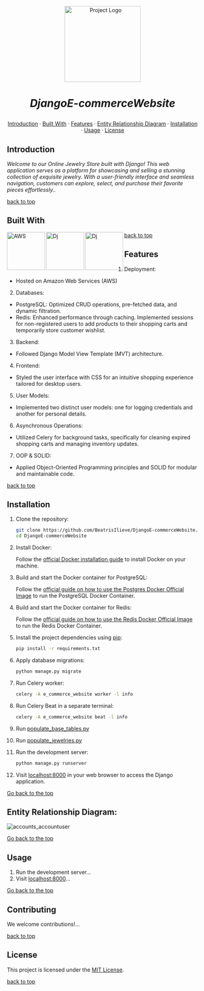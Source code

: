 <p align="center" style="display: flex; flex-direction: column; align-items: center; justify-content: center; height: 200px;">
  <img src="https://res.cloudinary.com/deztgvefu/image/upload/v1706426486/template_images/cute-little-pink-cat-watercolor-png_2_kxmwtq.webp" alt="Project Logo" width="200">
</p>

# <p align="center">*DjangoE-commerceWebsite*</p>

<a name="built-with"></a>

<p align="center">
  <a href="#introduction">Introduction</a> ·
  <a href="#built-with">Built With</a> ·
  <a href="#features">Features</a> ·
  <a href="#contributing">Entity Relationship Diagram</a> ·
  <a href="#installation">Installation</a> ·
  <a href="#usage">Usage</a> ·
  <a href="#license">License</a>
</p>

## Introduction
*Welcome to our Online Jewelry Store built with Django! This web application serves as a platform for showcasing and selling a stunning collection of exquisite jewelry. With a user-friendly interface and seamless navigation, customers can explore, select, and purchase their favorite pieces effortlessly..* 

[back to top](#djangoe-commercewebsite)

## Built With
<img align="left" alt="AWS" width="100px" src="https://cdn.jsdelivr.net/gh/devicons/devicon/icons/amazonwebservices/amazonwebservices-original-wordmark.svg" />

<img align="left" alt="Dj" width="100px" src="https://cdn.jsdelivr.net/gh/devicons/devicon/icons/django/django-plain-wordmark.svg" />    

<img align="left" alt="Dj" width="100px" src="https://cdn.jsdelivr.net/gh/devicons/devicon/icons/postgresql/postgresql-original-wordmark.svg" />
          
[back to top](#djangoe-commercewebsite)

## Features 
1. Deployment:
- Hosted on Amazon Web Services (AWS)
2. Databases:
- PostgreSQL: Optimized CRUD operations, pre-fetched data, and dynamic filtration.
- Redis: Enhanced performance through caching. Implemented sessions for non-registered users to add products to their shopping carts and temporarily store customer wishlist.
3. Backend:
- Followed Django Model View Template (MVT) architecture.
4. Frontend:
- Styled the user interface with CSS for an intuitive shopping experience tailored for desktop users.
5. User Models:
- Implemented two distinct user models: one for logging credentials and another for personal details.
6. Asynchronous Operations:
- Utilized Celery for background tasks, specifically for cleaning expired shopping carts and managing inventory updates.
7. OOP & SOLID:
- Applied Object-Oriented Programming principles and SOLID for modular and maintainable code.

[back to top](#djangoe-commercewebsite)

## Installation

1. Clone the repository:

    ```bash
    git clone https://github.com/BeatrisIlieve/DjangoE-commerceWebsite.git
    cd DjangoE-commerceWebsite
    ```

2. Install Docker:

    Follow the [official Docker installation guide](https://docs.docker.com/get-docker/) to install Docker on your machine.

3. Build and start the Docker container for PostgreSQL:

    Follow the [official guide on how to use the Postgres Docker Official Image](https://hub.docker.com/_/postgres) to run the PostgreSQL Docker Container.


4. Build and start the Docker container for Redis:

    Follow the [official guide on how to use the Redis Docker Official Image](https://hub.docker.com/_/redis) to run the Redis Docker Container.

5. Install the project dependencies using [pip](https://pip.pypa.io/en/stable/):

    ```bash
    pip install -r requirements.txt
    ```

6. Apply database migrations:

    ```bash
    python manage.py migrate
    ```

7. Run Celery worker:

    ```bash
    celery -A e_commerce_website worker -l info
    ```

8. Run Celery Beat in a separate terminal:

    ```bash
    celery -A e_commerce_website beat -l info
    ```
9. Run [populate_base_tables.py](populate_base_tables.py)

10. Run [populate_jewelries.py](populate_jewelries.py)

11. Run the development server:

    ```bash
    python manage.py runserver
    ```
  
12. Visit [localhost:8000](http://localhost:8000) in your web browser to access the Django application.

[Go back to the top](#djangoe-commercewebsite)

## Entity Relationship Diagram:
![accounts_accountuser](https://github.com/BeatrisIlieve/DjangoE-commerceWebsite/assets/122045435/9be83e6b-b8f3-410c-bed4-495924d5409c)

[Go back to the top](#djangoe-commercewebsite)

## Usage
1. Run the development server...
2. Visit [localhost:8000](http://localhost:8000)...

[Go back to the top](#djangoe-commercewebsite)

## Contributing
We welcome contributions!...

[back to top](#djangoe-commercewebsite)

## License
This project is licensed under the [MIT License](LICENSE).

[back to top](#djangoe-commercewebsite)
